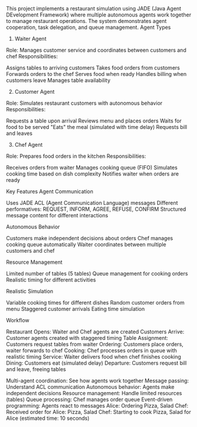 This project implements a restaurant simulation using JADE (Java Agent DEvelopment Framework) where multiple autonomous agents work together to manage restaurant operations. The system demonstrates agent cooperation, task delegation, and queue management.
Agent Types
1. Waiter Agent

Role: Manages customer service and coordinates between customers and chef
Responsibilities:

Assigns tables to arriving customers
Takes food orders from customers
Forwards orders to the chef
Serves food when ready
Handles billing when customers leave
Manages table availability



2. Customer Agent

Role: Simulates restaurant customers with autonomous behavior
Responsibilities:

Requests a table upon arrival
Reviews menu and places orders
Waits for food to be served
"Eats" the meal (simulated with time delay)
Requests bill and leaves



3. Chef Agent

Role: Prepares food orders in the kitchen
Responsibilities:

Receives orders from waiter
Manages cooking queue (FIFO)
Simulates cooking time based on dish complexity
Notifies waiter when orders are ready



Key Features
Agent Communication

Uses JADE ACL (Agent Communication Language) messages
Different performatives: REQUEST, INFORM, AGREE, REFUSE, CONFIRM
Structured message content for different interactions

Autonomous Behavior

Customers make independent decisions about orders
Chef manages cooking queue automatically
Waiter coordinates between multiple customers and chef

Resource Management

Limited number of tables (5 tables)
Queue management for cooking orders
Realistic timing for different activities

Realistic Simulation

Variable cooking times for different dishes
Random customer orders from menu
Staggered customer arrivals
Eating time simulation

Workflow

Restaurant Opens: Waiter and Chef agents are created
Customers Arrive: Customer agents created with staggered timing
Table Assignment: Customers request tables from waiter
Ordering: Customers place orders, waiter forwards to chef
Cooking: Chef processes orders in queue with realistic timing
Service: Waiter delivers food when chef finishes cooking
Dining: Customers eat (simulated delay)
Departure: Customers request bill and leave, freeing tables

Multi-agent coordination: See how agents work together
Message passing: Understand ACL communication
Autonomous behavior: Agents make independent decisions
Resource management: Handle limited resources (tables)
Queue processing: Chef manages order queue
Event-driven programming: Agents react to messages
Alice: Ordering Pizza, Salad
Chef: Received order for Alice: Pizza, Salad
Chef: Starting to cook Pizza, Salad for Alice (estimated time: 10 seconds)

